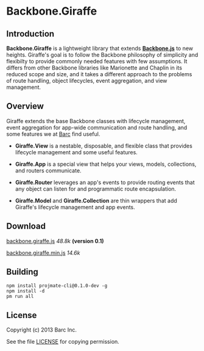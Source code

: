 # Backbone.Giraffe

## Introduction

**Backbone.Giraffe** is a lightweight library that extends [**Backbone.js**](http://documentcloud.github.com/backbone/) to new heights. Giraffe's goal is to follow the Backbone philosophy of simplicity and flexibilty to provide commonly needed features with few assumptions. It differs from other Backbone libraries like Marionette and Chaplin in its reduced scope and size, and it takes a different approach to the problems of route handling, object lifecycles, event aggregation, and view management.

## Overview

Giraffe extends the base Backbone classes with lifecycle management, event aggregation for app-wide communication and route handling, and some features we at [Barc](https://barc.com) find useful.

- **Giraffe.View** is a nestable, disposable, and flexible class that provides lifecycle management and some useful features.

- **Giraffe.App** is a special view that helps your views, models, collections, and routers communicate.

- **Giraffe.Router** leverages an app's events to provide routing events that any object can listen for and programmatic route encapsulation.

- **Giraffe.Model** and **Giraffe.Collection** are thin wrappers that add Giraffe's lifecycle management and app events.

## Download

[backbone.giraffe.js](https://raw.github.com/barc/backbone.giraffe/master/dist/backbone.giraffe.js) *48.8k* **(version 0.1)**

[backbone.giraffe.min.js](https://raw.github.com/barc/backbone.giraffe/master/dist/backbone.giraffe.min.js) *14.6k*

## Building

    npm install projmate-cli@0.1.0-dev -g
    npm install -d
    pm run all

## License

Copyright (c) 2013 Barc Inc.

See the file [LICENSE](license.html) for copying permission.
